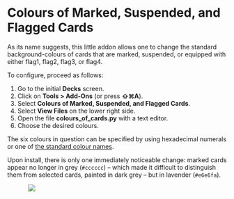 # Colours of Marked, Suspended, and Flagged Cards

As its name suggests, this little addon allows one to change the standard background-colours of cards that are marked, suspended, or equipped with either flag1, flag2, flag3, or flag4.

To configure, proceed as follows:
<ol><li>Go to the initial <b>Decks</b> screen.</li><li>Click on <b>Tools &gt; Add-Ons</b> (or press <b>⇧⌘A</b>).</li><li>Select <b>Colours of Marked, Suspended, and Flagged Cards</b>.</li><li>Select <b>View Files</b> on the lower right side.</li><li>Open the file <b>colours_of_cards․py</b> with a text editor.</li><li>Choose the desired colours.</li></ol>The six colours in question can be specified by using hexadecimal numerals or one of <a href="https://en.wikipedia.org/wiki/Web_colors#X11_color_names" rel="nofollow">the standard colour names</a>.

<p>

Upon install, there is only one immediately noticeable change: marked cards appear no longer in grey (<code>#cccccc</code>) – which made it difficult to distinguish them from selected cards, painted in dark grey – but in lavender (<code>#e6e6fa</code>).

<ul> <ol><img src="https://raw.githubusercontent.com/schmidhauser/anki-colours-of-cards/master/colours_of_cards.png"></ol></ul>

